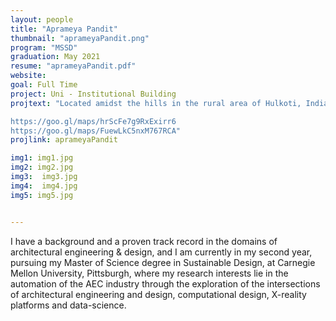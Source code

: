 ```yaml
---
layout: people
title: "Aprameya Pandit"
thumbnail: "aprameyaPandit.png"
program: "MSSD"
graduation: May 2021
resume: "aprameyaPandit.pdf"
website: 
goal: Full Time
project: Uni - Institutional Building 
projtext: "Located amidst the hills in the rural area of Hulkoti, India, is an engineering college which was undergoing renovation. The owner, our client, needed a new Cultural Center to be designed, for the students and locals.  The site was a 10,000 sqft space on the campus and the proposed structure would be the first thing that the people would see while entering the campus. Hence, the client yearned for an Iconic Structure to jump-start the renovation. The client had a requirement of integrating three distinct functions into the structure viz., an OAT, a gym and a cafeteria. First a tri-pyramidal structural was proposed, conceptualizing a ‘Uni-Body’ design (where the distinct programs could exist in harmony, under one-single-roof), which was later transformed into a more organic form, to enhance the aesthetics.  The building form was optimized for solar radiation, visual comfort/glare analyses, flow simulation (for rain-water harvesting), CFD (passive wind-flow), views and for penalization (fabrication for the outer double-curved ferro-concrete-shell structure). The project can be view via Google Maps' satellite imagery through the following links:

https://goo.gl/maps/hrScFe7g9RxExirr6
https://goo.gl/maps/FuewLkC5nxM767RCA"
projlink: aprameyaPandit

img1: img1.jpg
img2: img2.jpg
img3:  img3.jpg
img4:  img4.jpg
img5: img5.jpg


---
```


I have a background and a proven track record in the domains of architectural engineering & design, and I am currently in my second year, pursuing my Master of Science degree in Sustainable Design, at Carnegie Mellon University, Pittsburgh, where my research interests lie in the automation of the AEC industry through the exploration of the intersections of architectural engineering and design, computational design, X-reality platforms and data-science. 

